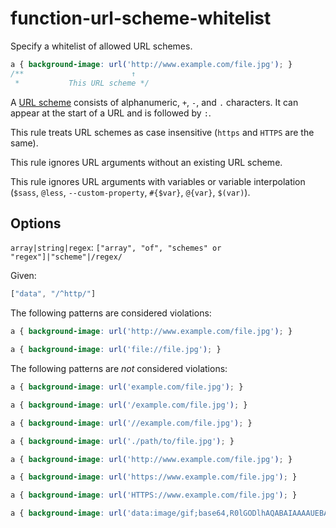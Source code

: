 # function-url-scheme-whitelist

Specify a whitelist of allowed URL schemes.

```css
a { background-image: url('http://www.example.com/file.jpg'); }
/**                        ↑
 *           This URL scheme */
```

A [URL scheme](https://url.spec.whatwg.org/#syntax-url-scheme) consists of alphanumeric, `+`, `-`, and `.` characters. It can appear at the start of a URL and is followed by `:`.

This rule treats URL schemes as case insensitive (`https` and `HTTPS` are the same).

This rule ignores URL arguments without an existing URL scheme.

This rule ignores URL arguments with variables or variable interpolation (`$sass`, `@less`, `--custom-property`, `#{$var}`, `@{var}`, `$(var)`).

## Options

`array|string|regex`: `["array", "of", "schemes" or "regex"]|"scheme"|/regex/`

Given:

```js
["data", "/^http/"]
```

The following patterns are considered violations:

```css
a { background-image: url('http://www.example.com/file.jpg'); }
```

```css
a { background-image: url('file://file.jpg'); }
```

The following patterns are *not* considered violations:

```css
a { background-image: url('example.com/file.jpg'); }
```

```css
a { background-image: url('/example.com/file.jpg'); }
```

```css
a { background-image: url('//example.com/file.jpg'); }
```

```css
a { background-image: url('./path/to/file.jpg'); }
```

```css
a { background-image: url('http://www.example.com/file.jpg'); }
```

```css
a { background-image: url('https://www.example.com/file.jpg'); }
```

```css
a { background-image: url('HTTPS://www.example.com/file.jpg'); }
```

```css
a { background-image: url('data:image/gif;base64,R0lGODlhAQABAIAAAAUEBAAAACwAAAAAAQABAAACAkQBADs='); }
```

